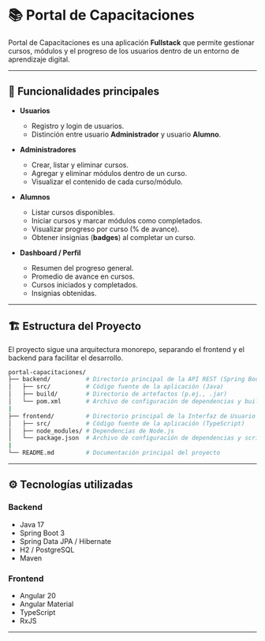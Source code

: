 # 📚 Portal de Capacitaciones

Portal de Capacitaciones es una aplicación **Fullstack** que permite gestionar cursos, módulos y el progreso de los usuarios dentro de un entorno de aprendizaje digital.

---

## 🚀 Funcionalidades principales

- **Usuarios**
  - Registro y login de usuarios.
  - Distinción entre usuario **Administrador** y usuario **Alumno**.

- **Administradores**
  - Crear, listar y eliminar cursos.
  - Agregar y eliminar módulos dentro de un curso.
  - Visualizar el contenido de cada curso/módulo.

- **Alumnos**
  - Listar cursos disponibles.
  - Iniciar cursos y marcar módulos como completados.
  - Visualizar progreso por curso (% de avance).
  - Obtener insignias (**badges**) al completar un curso.

- **Dashboard / Perfil**
  - Resumen del progreso general.
  - Promedio de avance en cursos.
  - Cursos iniciados y completados.
  - Insignias obtenidas.

---

## 🏗️ Estructura del Proyecto

El proyecto sigue una arquitectura monorepo, separando el frontend y el backend para facilitar el desarrollo.

```bash
portal-capacitaciones/
├── backend/          # Directorio principal de la API REST (Spring Boot)
│   ├── src/          # Código fuente de la aplicación (Java)
│   ├── build/        # Directorio de artefactos (p.ej., .jar)
│   └── pom.xml       # Archivo de configuración de dependencias y build (Maven)
|
├── frontend/         # Directorio principal de la Interfaz de Usuario (Angular)
│   ├── src/          # Código fuente de la aplicación (TypeScript)
│   ├── node_modules/ # Dependencias de Node.js
│   └── package.json  # Archivo de configuración de dependencias y scripts
|
└── README.md         # Documentación principal del proyecto
```

---

## ⚙️ Tecnologías utilizadas

### Backend
- Java 17
- Spring Boot 3
- Spring Data JPA / Hibernate
- H2 / PostgreSQL
- Maven

### Frontend
- Angular 20
- Angular Material
- TypeScript
- RxJS

---
